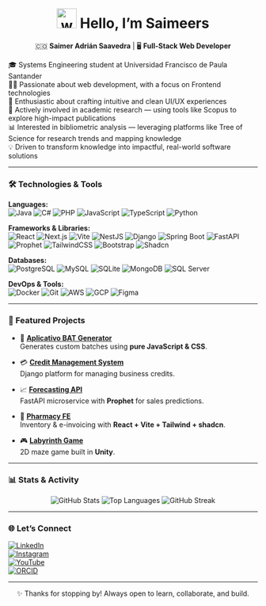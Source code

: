 <h1 align="center"> <img src="https://media.giphy.com/media/hvRJCLFzcasrR4ia7z/giphy.gif" alt="wave" width="40px" /> Hello, I’m Saimeers </h1>
<p align="center">🇨🇴 <strong>Saimer Adrián Saavedra</strong> | 🖥️ <strong>Full-Stack Web Developer</strong></p>

🎓 Systems Engineering student at Universidad Francisco de Paula Santander  
👨‍💻 Passionate about web development, with a focus on Frontend technologies  
🎨 Enthusiastic about crafting intuitive and clean UI/UX experiences  
🔬 Actively involved in academic research — using tools like Scopus to explore high-impact publications  
📊 Interested in bibliometric analysis — leveraging platforms like Tree of Science for research trends and mapping knowledge  
💡 Driven to transform knowledge into impactful, real-world software solutions

---

### 🛠️ Technologies & Tools

**Languages:**  
![Java](https://img.shields.io/badge/Java-ED8B00?style=flat-square&logo=java&logoColor=white) ![C#](https://img.shields.io/badge/C%23-239120?style=flat-square&logo=c-sharp&logoColor=white) ![PHP](https://img.shields.io/badge/PHP-777BB4?style=flat-square&logo=php&logoColor=white) ![JavaScript](https://img.shields.io/badge/JavaScript-F7DF1E?style=flat-square&logo=javascript&logoColor=black) ![TypeScript](https://img.shields.io/badge/TypeScript-007ACC?style=flat-square&logo=typescript&logoColor=white) ![Python](https://img.shields.io/badge/Python-3776AB?style=flat-square&logo=python&logoColor=white)

**Frameworks & Libraries:**  
![React](https://img.shields.io/badge/React-61DAFB?style=flat-square&logo=react&logoColor=black) ![Next.js](https://img.shields.io/badge/Next.js-000000?style=flat-square&logo=next.js&logoColor=white) ![Vite](https://img.shields.io/badge/Vite-646CFF?style=flat-square&logo=vite&logoColor=white) ![NestJS](https://img.shields.io/badge/NestJS-E0234E?style=flat-square&logo=nestjs&logoColor=white) ![Django](https://img.shields.io/badge/Django-092E20?style=flat-square&logo=django&logoColor=white) ![Spring Boot](https://img.shields.io/badge/Spring%20Boot-6DB33F?style=flat-square&logo=spring-boot&logoColor=white) ![FastAPI](https://img.shields.io/badge/FastAPI-009688?style=flat-square&logo=fastapi&logoColor=white) ![Prophet](https://img.shields.io/badge/Prophet-623CEA?style=flat-square&logo=apache&logoColor=white) ![TailwindCSS](https://img.shields.io/badge/TailwindCSS-06B6D4?style=flat-square&logo=tailwind-css&logoColor=white) ![Bootstrap](https://img.shields.io/badge/Bootstrap-7952B3?style=flat-square&logo=bootstrap&logoColor=white) ![Shadcn](https://img.shields.io/badge/Shadcn-ui-000000?style=flat-square)

**Databases:**  
![PostgreSQL](https://img.shields.io/badge/PostgreSQL-336791?style=flat-square&logo=postgresql&logoColor=white) ![MySQL](https://img.shields.io/badge/MySQL-4479A1?style=flat-square&logo=mysql&logoColor=white) ![SQLite](https://img.shields.io/badge/SQLite-003B57?style=flat-square&logo=sqlite&logoColor=white) ![MongoDB](https://img.shields.io/badge/MongoDB-47A248?style=flat-square&logo=mongodb&logoColor=white) ![SQL Server](https://img.shields.io/badge/SQL_Server-CC2927?style=flat-square&logo=microsoft-sql-server&logoColor=white)

**DevOps & Tools:**  
![Docker](https://img.shields.io/badge/Docker-2496ED?style=flat-square&logo=docker&logoColor=white) ![Git](https://img.shields.io/badge/Git-F05032?style=flat-square&logo=git&logoColor=white) ![AWS](https://img.shields.io/badge/AWS-232F3E?style=flat-square&logo=amazon-aws&logoColor=white) ![GCP](https://img.shields.io/badge/GCP-4285F4?style=flat-square&logo=google-cloud&logoColor=white) ![Figma](https://img.shields.io/badge/Figma-F24E1E?style=flat-square&logo=figma&logoColor=white)

---

### 📂 Featured Projects

- 🔧 **[Aplicativo BAT Generator](https://github.com/saimeers/aplicativo-bat)**  
  Generates custom batches using **pure JavaScript & CSS**.

- 💳 **[Credit Management System](https://github.com/BryanVeraDev/ucredit)**  
  Django platform for managing business credits.

- 📈 **[Forecasting API](https://github.com/saimeers/forecasting-api)**  
  FastAPI microservice with **Prophet** for sales predictions.

- 🧾 **[Pharmacy FE](https://github.com/omarmolina23/farmacia_fe)**  
  Inventory & e-invoicing with **React + Vite + Tailwind + shadcn**.

- 🎮 **[Labyrinth Game](https://github.com/saimeers/labyrinth_game)**  
  2D maze game built in **Unity**.

---

### 📊 Stats & Activity

<p align="center">
  <img src="https://github-readme-stats.vercel.app/api?username=saimeers&show_icons=true&theme=tokyonight&hide_rank=true" alt="GitHub Stats" />  
  <img src="https://github-readme-stats.vercel.app/api/top-langs/?username=saimeers&layout=compact&theme=tokyonight" alt="Top Languages" />  
  <img src="https://github-readme-streak-stats.herokuapp.com/?user=saimeers&theme=tokyonight" alt="GitHub Streak" />
</p>

---

### 🌐 Let’s Connect

[![LinkedIn](https://img.shields.io/badge/LinkedIn-0077B5?style=for-the-badge&logo=linkedin&logoColor=white)](https://www.linkedin.com/in/saimer-adrian-saavedra-a75803317/)  
[![Instagram](https://img.shields.io/badge/Instagram-E4405F?style=for-the-badge&logo=instagram&logoColor=white)](https://www.instagram.com/saimers_/)  
[![YouTube](https://img.shields.io/badge/YouTube-FF0000?style=for-the-badge&logo=youtube&logoColor=white)](https://www.youtube.com/@saimersr)  
[![ORCID](https://img.shields.io/badge/ORCID-0009--0001--7851--9772-A6CE39?style=for-the-badge&logo=orcid&logoColor=white)](https://orcid.org/0009-0001-7851-9772)

---

<p align="center">✨ Thanks for stopping by! Always open to learn, collaborate, and build.</p>


